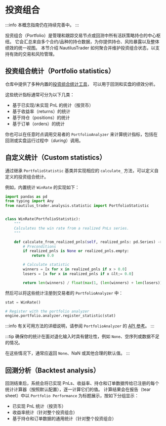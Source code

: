 # 投资组合

:::info
本概念指南仍在持续完善中。
:::

投资组合（Portfolio）是管理和跟踪交易节点或回测中所有活跃策略持仓的中心枢纽。
它会汇总来自多个合约/品种的持仓数据，为你提供持仓、风险暴露以及整体绩效的统一视图。
本节介绍 NautilusTrader 如何聚合并维护投资组合状态，以支持有效的交易和风险管理。

## 投资组合统计（Portfolio statistics）

仓库中提供了多种内置的[投资组合统计工具](https://github.com/nautechsystems/nautilus_trader/tree/develop/nautilus_trader/analysis/statistics)，
可以用于回测和实盘的绩效分析。

这些统计指标通常可分为以下几类：

- 基于已实现/未实现 PnL 的统计（按货币）
- 基于收益率（returns）的统计
- 基于持仓（positions）的统计
- 基于订单（orders）的统计

你也可以在任意时点调用交易者的 `PortfolioAnalyzer` 来计算统计指标，包括在回测或实盘运行过程中（_during_）调用。

## 自定义统计（Custom statistics）

通过继承 `PortfolioStatistic` 基类并实现相应的 `calculate_` 方法，可以定义自定义的投资组合统计。

例如，内置统计 `WinRate` 的实现如下：

```python
import pandas as pd
from typing import Any
from nautilus_trader.analysis.statistic import PortfolioStatistic


class WinRate(PortfolioStatistic):
    """
    Calculates the win rate from a realized PnLs series.
    """

    def calculate_from_realized_pnls(self, realized_pnls: pd.Series) -> Any | None:
        # Preconditions
        if realized_pnls is None or realized_pnls.empty:
            return 0.0

        # Calculate statistic
        winners = [x for x in realized_pnls if x > 0.0]
        losers = [x for x in realized_pnls if x &lt;= 0.0]

        return len(winners) / float(max(1, (len(winners) + len(losers))))
```

然后可以将这些统计注册到交易者的 `PortfolioAnalyzer` 中：

```python
stat = WinRate()

# Register with the portfolio analyzer
engine.portfolio.analyzer.register_statistic(stat)
```

:::info
有关可用方法的详细说明，请参阅 `PortfolioAnalyzer` 的 [API 参考](../api_reference/analysis.md#class-portfolioanalyzer)。
:::

:::tip
确保你的统计在面对退化输入时具有健壮性，例如 `None`、空序列或数据不足的情况。

在这些情况下，通常应返回 `None`、NaN 或其他合理的默认值。
:::

## 回测分析（Backtest analysis）

回测结束后，系统会将已实现 PnLs、收益率、持仓和订单数据传给已注册的每个统计计算器（按照默认配置），逐一计算它们的值。
计算结果会在报告（tear sheet）中以 `Portfolio Performance` 为标题展示，按如下分组显示：

- 已实现 PnL 统计（按货币）
- 收益率统计（针对整个投资组合）
- 基于持仓和订单数据的通用统计（针对整个投资组合）

